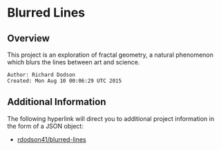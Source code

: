 # Blurred Lines

## Overview

This project is an exploration of fractal geometry, a natural phenomenon which blurs the lines between art and science.

```
Author: Richard Dodson
Created: Mon Aug 10 00:06:29 UTC 2015
```

## Additional Information

The following hyperlink will direct you to additional project information in the form of a JSON object:
- [rdodson41/blurred-lines](https://api.github.com/repos/rdodson41/blurred-lines)
